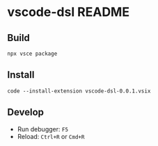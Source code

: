 # vscode-dsl README

## Build

```
npx vsce package
```

## Install

```
code --install-extension vscode-dsl-0.0.1.vsix
```

## Develop

- Run debugger: `F5`
- Reload: `Ctrl+R` or `Cmd+R`
